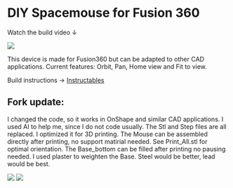 # DIY Spacemouse for Fusion 360

Watch the build video ↓

[<img src="/Images/Spacemouse_Thumbnail@2x.png">](https://youtu.be/iHBgNGnTiK4)

This device is made for Fusion360 but can be adapted to other CAD applications. Current features: Orbit, Pan, Home view and Fit to view.

Build instructions → [Instructables](https://www.instructables.com/DIY-Space-Mouse-for-Fusion-360-Using-Magnets)

## **Fork update:**

I changed the code, so it works in OnShape and similar CAD applications. I used AI to help me, since I do not code usually.
The Stl and Step files are all replaced. I optimized it for 3D printing. 
The Mouse can be assembled directly after printing, no support matirial needed. See Print_All.stl for optimal orientation.
The Base_bottom can be filled after printing no pausing needed. I used plaster to weighten the Base. Steel would be better, lead would be best.

<img src="Images/Render_Cut_2.PNG">
<img src="Images/Polish_20230709_175925855.jpg">
